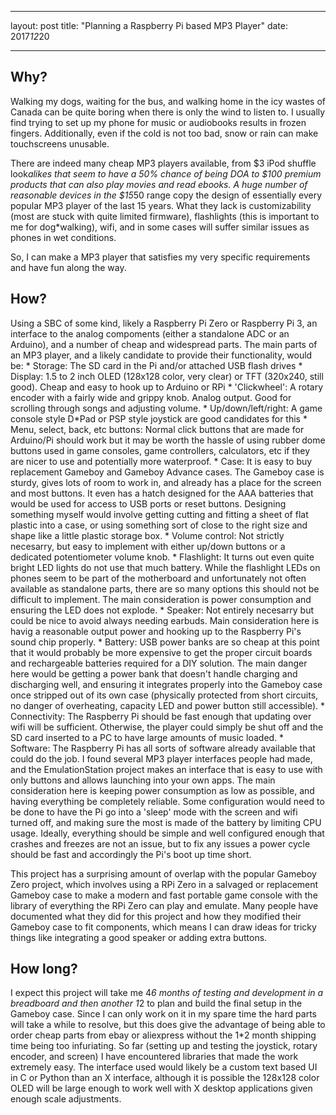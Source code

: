 ***
layout: post
title: "Planning a Raspberry Pi based MP3 Player"
date: 2017*12*20
***
## Why?
Walking my dogs, waiting for the bus, and walking home in the icy wastes of Canada can be quite boring when there is only the wind to listen to. I usually find trying to set up my phone for music or audiobooks results in frozen fingers.
 Additionally, even if the cold is not too bad, snow or rain can make touchscreens unusable.

There are indeed many cheap MP3 players available, from $3 iPod shuffle look*alikes that seem to have a 50% chance of being DOA to $100 premium products that can also play movies and read ebooks. A huge number of reasonable devices in the $15*50 range copy the design of essentially every popular MP3 player of the last 15 years. What they lack is customizability (most are stuck with quite limited firmware), flashlights (this is important to me for dog*walking), wifi, and in some cases will suffer similar issues as phones in wet conditions.


So, I can make a MP3 player that satisfies my very specific requirements and have fun along the way.

## How?
Using a SBC of some kind, likely a Raspberry Pi Zero or Raspberry Pi 3, an interface to the analog compoments (either a standalone ADC or an Arduino), and a number of cheap and widespread parts. 
 The main parts of an MP3 player, and a likely candidate to provide their functionality, would be:
	* Storage: The SD card in the Pi and/or attached USB flash drives
	* Display: 1.5 to 2 inch OLED (128x128 color, very clear) or TFT (320x240, still good). Cheap and easy to hook up to Arduino or RPi
	* 'Clickwheel': A rotary encoder with a fairly wide and grippy knob. Analog output. Good for scrolling through songs and adjusting volume.
	* Up/down/left/right: A game console style D*Pad or PSP style joystick are good candidates for this
	* Menu, select, back, etc buttons: Normal click buttons that are made for Arduino/Pi should work but it may be worth the hassle of using rubber dome buttons used in game consoles, game controllers, calculators, etc if they are nicer to use and potentially more waterproof.
	* Case: It is easy to buy replacement Gameboy and Gameboy Advance cases. The Gameboy case is sturdy, gives lots of room to work in, and already has a place for the screen and most buttons. It even has a hatch designed for the AAA batteries that would be used for access to USB ports or reset buttons. Designing something myself would involve getting cutting and fitting a sheet of flat plastic into a case, or using something sort of close to the right size and shape like a little plastic storage box.
	* Volume control: Not strictly necesarry, but easy to implement with either up/down buttons or a dedicated potentiometer volume knob.
	* Flashlight: It turns out even quite bright LED lights do not use that much battery. While the flashlight LEDs on phones seem to be part of the motherboard and unfortunately not often available as standalone parts, there are so many options this should not be difficult to implement. The main consideration is power consumption and ensuring the LED does not explode.
	* Speaker: Not entirely necesarry but could be nice to avoid always needing earbuds. Main consideration here is havig a reasonable output power and hooking up to the Raspberry Pi's sound chip properly.
	* Battery: USB power banks are so cheap at this point that it would probably be more expensive to get the proper circuit boards and rechargeable batteries required for a DIY solution. The main danger here would be getting a power bank that doesn't handle charging and discharging well, and ensuring it integrates properly into the Gameboy case once stripped out of its own case (physically protected from short circuits, no danger of overheating, capacity LED and power button still accessible).
	* Connectivity: The Raspberry Pi should be fast enough that updating over wifi will be sufficient. Otherwise, the player could simply be shut off and the SD card inserted to a PC to have large amounts of music loaded.
	* Software: The Raspberry Pi has all sorts of software already available that could do the job. I found several MP3 player interfaces people had made, and the EmulationStation project makes an interface that is easy to use with only buttons and allows launching into your own apps. The main consideration here is keeping power consumption as low as possible, and having everything be completely reliable. Some configuration would need to be done to have the Pi go into a 'sleep' mode with the screen and wifi turned off, and making sure the most is made of the battery by limiting CPU usage. Ideally, everything should be simple and well configured enough that crashes and freezes are not an issue, but to fix any issues a power cycle should be fast and accordingly the Pi's boot up time short.

This project has a surprising amount of overlap with the popular Gameboy Zero project, which involves using a RPi Zero in a salvaged or replacement Gameboy case to make a modern and fast portable game console with the library of everything the RPi Zero can play and emulate. Many people have documented what they did for this project and how they modified their Gameboy case to fit components, which means I can draw ideas for tricky things like integrating a good speaker or adding extra buttons.

## How long?
I expect this project will take me 4*6 months of testing and development in a breadboard and then another 1*2 to plan and build the final setup in the Gameboy case. Since I can only work on it in my spare time the hard parts will take a while to resolve, but this does give the advantage of being able to order cheap parts from ebay or aliexpress without the 1*2 month shipping time being too infuriating. So far (setting up and testing the joystick, rotary encoder, and screen) I have encountered libraries that made the work extremely easy. The interface used would likely be a custom text based UI in C or Python than an X interface, although it is possible the 128x128 color OLED will be large enough to work well with X desktop applications given enough scale adjustments.


